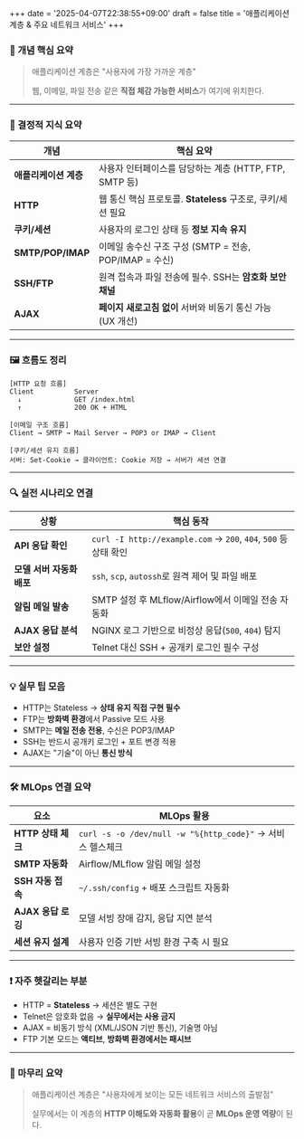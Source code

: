 +++
date = '2025-04-07T22:38:55+09:00'
draft = false
title = '애플리케이션 계층 & 주요 네트워크 서비스'
+++

### 📌 개념 핵심 요약

> 애플리케이션 계층은 "사용자에 가장 가까운 계층"
> 
> 
> 웹, 이메일, 파일 전송 같은 **직접 체감 가능한 서비스**가 여기에 위치한다.
> 

---

### 🧠 결정적 지식 요약

| 개념 | 핵심 요약 |
| --- | --- |
| **애플리케이션 계층** | 사용자 인터페이스를 담당하는 계층 (HTTP, FTP, SMTP 등) |
| **HTTP** | 웹 통신 핵심 프로토콜. **Stateless** 구조로, 쿠키/세션 필요 |
| **쿠키/세션** | 사용자의 로그인 상태 등 **정보 지속 유지** |
| **SMTP/POP/IMAP** | 이메일 송수신 구조 구성 (SMTP = 전송, POP/IMAP = 수신) |
| **SSH/FTP** | 원격 접속과 파일 전송에 필수. SSH는 **암호화 보안 채널** |
| **AJAX** | **페이지 새로고침 없이** 서버와 비동기 통신 가능 (UX 개선) |

---

### 🖼️ 흐름도 정리

```
[HTTP 요청 흐름]
Client          Server
  ↓             GET /index.html
  ↑             200 OK + HTML

[이메일 구조 흐름]
Client → SMTP → Mail Server → POP3 or IMAP → Client

[쿠키/세션 유지 흐름]
서버: Set-Cookie → 클라이언트: Cookie 저장 → 서버가 세션 연결

```

---

### 🔍 실전 시나리오 연결

| 상황 | 핵심 동작 |
| --- | --- |
| **API 응답 확인** | `curl -I http://example.com` → `200`, `404`, `500` 등 상태 확인 |
| **모델 서버 자동화 배포** | `ssh`, `scp`, `autossh`로 원격 제어 및 파일 배포 |
| **알림 메일 발송** | SMTP 설정 후 MLflow/Airflow에서 이메일 전송 자동화 |
| **AJAX 응답 분석** | NGINX 로그 기반으로 비정상 응답(`500`, `404`) 탐지 |
| **보안 설정** | Telnet 대신 SSH + 공개키 로그인 필수 구성 |

---

### 💡 실무 팁 모음

- HTTP는 Stateless → **상태 유지 직접 구현 필수**
- FTP는 **방화벽 환경**에서 Passive 모드 사용
- SMTP는 **메일 전송 전용**, 수신은 POP3/IMAP
- SSH는 반드시 공개키 로그인 + 포트 변경 적용
- AJAX는 "기술"이 아닌 **통신 방식**

---

### 🛠️ MLOps 연결 요약

| 요소 | MLOps 활용 |
| --- | --- |
| **HTTP 상태 체크** | `curl -s -o /dev/null -w "%{http_code}"` → 서비스 헬스체크 |
| **SMTP 자동화** | Airflow/MLflow 알림 메일 설정 |
| **SSH 자동 접속** | `~/.ssh/config` + 배포 스크립트 자동화 |
| **AJAX 응답 로깅** | 모델 서빙 장애 감지, 응답 지연 분석 |
| **세션 유지 설계** | 사용자 인증 기반 서빙 환경 구축 시 필요 |

---

### ❗ 자주 헷갈리는 부분

- HTTP = **Stateless** → 세션은 별도 구현
- Telnet은 암호화 없음 → **실무에서는 사용 금지**
- AJAX = 비동기 방식 (XML/JSON 기반 통신), 기술명 아님
- FTP 기본 모드는 **액티브**, **방화벽 환경에서는 패시브**

---

### 🏁 마무리 요약

> 애플리케이션 계층은 "사용자에게 보이는 모든 네트워크 서비스의 출발점"
>
>
> 실무에서는 이 계층의 **HTTP 이해도와 자동화 활용**이 곧 **MLOps 운영 역량**이 된다.
